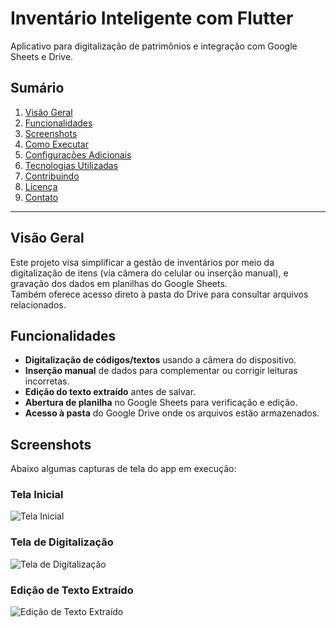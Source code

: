 # Inventário Inteligente com Flutter

Aplicativo para digitalização de patrimônios e integração com Google Sheets e Drive.

## Sumário
1. [Visão Geral](#visão-geral)
2. [Funcionalidades](#funcionalidades)
3. [Screenshots](#screenshots)
4. [Como Executar](#como-executar)
5. [Configurações Adicionais](#configurações-adicionais)
6. [Tecnologias Utilizadas](#tecnologias-utilizadas)
7. [Contribuindo](#contribuindo)
8. [Licença](#licença)
9. [Contato](#contato)

---

## Visão Geral
Este projeto visa simplificar a gestão de inventários por meio da digitalização de itens (via câmera do celular ou inserção manual), e gravação dos dados em planilhas do Google Sheets.  
Também oferece acesso direto à pasta do Drive para consultar arquivos relacionados.

## Funcionalidades
- **Digitalização de códigos/textos** usando a câmera do dispositivo.
- **Inserção manual** de dados para complementar ou corrigir leituras incorretas.
- **Edição do texto extraído** antes de salvar.
- **Abertura de planilha** no Google Sheets para verificação e edição.
- **Acesso à pasta** do Google Drive onde os arquivos estão armazenados.

## Screenshots
Abaixo algumas capturas de tela do app em execução:

### Tela Inicial
![Tela Inicial](./screenshots/img1.jpeg)

### Tela de Digitalização
![Tela de Digitalização](./screenshots/img2.jpeg)

### Edição de Texto Extraído
![Edição de Texto Extraído](./screenshots/digitalizacao.jpeg)
